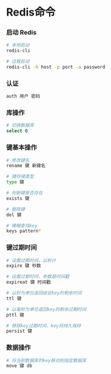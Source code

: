 # Redis命令


### 启动 Redis

```bash
# 本地启动
redis-cli

# 远程启动
redis-cli -h host -p port -a password
```


### 认证

```bash
auth 用户 密码
```


### 库操作

```bash
# 切换数据库
select 0
```


### 键基本操作

```bash
# 修改键名
rename 键 新键名

# 键存储类型
type 键

# 判断键是否存在
exists 键

# 删除键
del 键

# 模糊查找key
keys pattern*
```


### 键过期时间

```bash
# 设置过期时间，以秒计
expire 键 秒数

# 设置过期时间，参数是时间戳
expireat 键 时间戳

# 以秒为单位返回给定key的剩余时间
ttl 键

# 以毫秒为单位返回key的剩余过期时间
pttl 键

# 移除key过期时间，key将持久保持
persist 键
```


### 数据操作

```bash
# 将当前数据库的key移动到指定数据库
move 键 db
```
